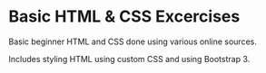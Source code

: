 # Basic HTML & CSS Excercises

Basic beginner HTML and CSS done using various online sources.

Includes styling HTML using custom CSS and using Bootstrap 3.

